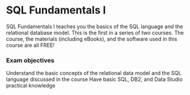 SQL Fundamentals I
=========================
SQL Fundamentals I teaches you the basics of the SQL language and the relational database model. This is the first in a series of two courses. 
The course, the materials (including eBooks), and the software used in this course are all FREE!

### Exam objectives

Understand the basic concepts of the relational data model and the SQL language discussed in the course
Have basic SQL, DB2, and Data Studio practical knowledge
